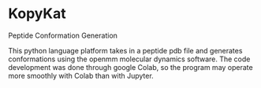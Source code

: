 # KopyKat
Peptide Conformation Generation 

This python language platform takes in a peptide pdb file and generates conformations using the openmm molecular dynamics software. The code development was done through google Colab, 
so the program may operate more smoothly with Colab than with Jupyter. 

